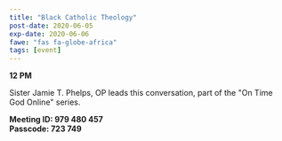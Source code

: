 ```yaml
---
title: "Black Catholic Theology"
post-date: 2020-06-05
exp-date: 2020-06-06
fawe: "fas fa-globe-africa"
tags: [event]
---
```

**12 PM**

Sister Jamie T. Phelps, OP leads this conversation, part of the "On Time God Online" series.

**Meeting ID: 979 480 457**
<br>
**Passcode: 723 749**